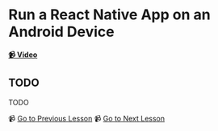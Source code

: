 # Run a React Native App on an Android Device

**[📹 Video](https://egghead.io/lessons/react-native-run-a-react-native-app-on-an-android-device)**

## TODO

TODO


📹 [Go to Previous Lesson](TODO)
📹 [Go to Next Lesson](TODO)
